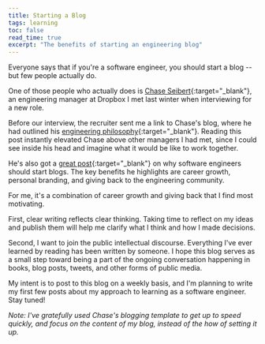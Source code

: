 ```yaml
---
title: Starting a Blog
tags: learning
toc: false
read_time: true
excerpt: "The benefits of starting an engineering blog"
---
```


Everyone says that if you're a software engineer, you should start a blog -- but few people actually do.

One of those people who actually does is [Chase Seibert](https://chase-seibert.github.io/blog/){:target="_blank"}, an engineering manager at Dropbox I met last winter when interviewing for a new role.

Before our interview, the recruiter sent me a link to Chase's blog, where he had outlined his [engineering philosophy](https://chase-seibert.github.io/blog/2018/05/14/lets-work-together.html){:target="_blank"}. Reading this post instantly elevated Chase above other managers I had met, since I could see inside his head and imagine what it would be like to work together.

He's also got a [great post](https://chase-seibert.github.io/blog/2014/08/01/why-blogging.html){:target="_blank"} on why software engineers should start blogs. The key benefits he highlights are career growth, personal branding, and giving back to the engineering community.

For me, it's a combination of career growth and giving back that I find most motivating.

First, clear writing reflects clear thinking. Taking time to reflect on my ideas and publish them will help me clarify what I think and how I made decisions.

Second, I want to join the public intellectual discourse. Everything I've ever learned by reading has been written by someone. I hope this blog serves as a small step toward being a part of the ongoing conversation happening in books, blog posts, tweets, and other forms of public media.

My intent is to post to this blog on a weekly basis, and I'm planning to write my first few posts about my approach to learning as a software engineer. Stay tuned!

_Note: I've gratefully used Chase's blogging template to get up to speed quickly, and focus on the content of my blog, instead of the how of setting it up._
